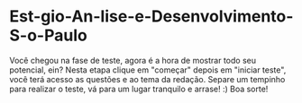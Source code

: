 # Est-gio-An-lise-e-Desenvolvimento-S-o-Paulo
Você chegou na fase de teste, agora é a hora de mostrar todo seu potencial, ein? Nesta etapa clique em "começar" depois em "iniciar teste", você terá acesso as questões e ao tema da redação. Separe um tempinho para realizar o teste, vá para um lugar tranquilo e arrase! :) Boa sorte!
